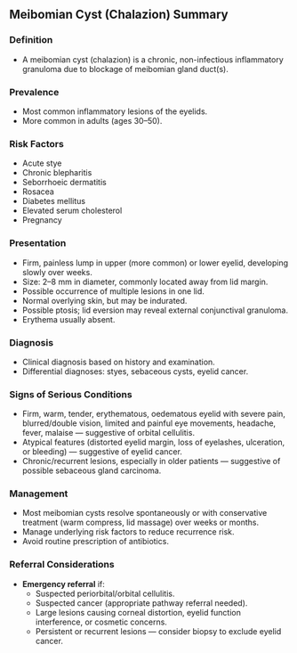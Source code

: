 ## Meibomian Cyst (Chalazion) Summary

### Definition
- A meibomian cyst (chalazion) is a chronic, non-infectious inflammatory granuloma due to blockage of meibomian gland duct(s).

### Prevalence
- Most common inflammatory lesions of the eyelids.
- More common in adults (ages 30–50).

### Risk Factors
- Acute stye
- Chronic blepharitis
- Seborrhoeic dermatitis
- Rosacea
- Diabetes mellitus
- Elevated serum cholesterol
- Pregnancy

### Presentation
- Firm, painless lump in upper (more common) or lower eyelid, developing slowly over weeks.
- Size: 2–8 mm in diameter, commonly located away from lid margin.
- Possible occurrence of multiple lesions in one lid.
- Normal overlying skin, but may be indurated.
- Possible ptosis; lid eversion may reveal external conjunctival granuloma.
- Erythema usually absent.

### Diagnosis
- Clinical diagnosis based on history and examination.
- Differential diagnoses: styes, sebaceous cysts, eyelid cancer.

### Signs of Serious Conditions
- Firm, warm, tender, erythematous, oedematous eyelid with severe pain, blurred/double vision, limited and painful eye movements, headache, fever, malaise — suggestive of orbital cellulitis.
- Atypical features (distorted eyelid margin, loss of eyelashes, ulceration, or bleeding) — suggestive of eyelid cancer.
- Chronic/recurrent lesions, especially in older patients — suggestive of possible sebaceous gland carcinoma.

### Management
- Most meibomian cysts resolve spontaneously or with conservative treatment (warm compress, lid massage) over weeks or months.
- Manage underlying risk factors to reduce recurrence risk.
- Avoid routine prescription of antibiotics.

### Referral Considerations
- **Emergency referral** if:
  - Suspected periorbital/orbital cellulitis.
  - Suspected cancer (appropriate pathway referral needed).
  - Large lesions causing corneal distortion, eyelid function interference, or cosmetic concerns.
  - Persistent or recurrent lesions — consider biopsy to exclude eyelid cancer.